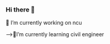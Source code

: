 ### Hi there 👋

<!--
**Yehchenghan/Yehchenghan** is a ✨ _special_ ✨ repository because its `README.md` (this file) appears on your GitHub profile.

Here are some ideas to get you started:

- 🔭 I’m currently working on ncu
- 🌱 I’m currently learning civil engineer
- 👯 I’m looking to collaborate on ...
- 🤔 I’m looking for help with ...
- 💬 Ask me about ...
- 📫 How to reach me: ...
- 😄 Pronouns: ...
- ⚡ Fun fact: ...
-->🔭 I’m currently working on ncu

-->🌱I’m currently learning civil engineer

